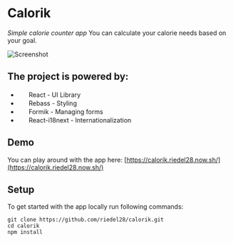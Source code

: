 # Calorik

_Simple calorie counter app_
You can calculate your calorie needs based on your goal.

![Screenshot](https://abload.de/img/screenshot2021-02-04axtkke.png)

## The project is powered by:

- <img src="https://reactjs.org/logo-180x180.png" width="16" height="16">&nbsp;&nbsp;React - UI Library
- <img src="https://rebassjs.org/icon.png" width="16" height="16">&nbsp;&nbsp;Rebass - Styling
- <img src="https://formik.org/images/favicon.png" width="16" height="16">&nbsp;&nbsp;Formik - Managing forms
- <img src="https://gblobscdn.gitbook.com/spaces%2F-L9iS6WpW81N7RGRTQ-K%2Favatar.png" width="16" height="16">&nbsp;&nbsp;React-i18next - Internationalization

## Demo

You can play around with the app here: [https://calorik.riedel28.now.sh/](https://calorik.riedel28.now.sh/)

## Setup

To get started with the app locally run following commands:

```
git clone https://github.com/riedel28/calorik.git
cd calorik
npm install
```

